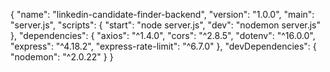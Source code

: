 {
"name": "linkedin-candidate-finder-backend",
"version": "1.0.0",
"main": "server.js",
"scripts": {
"start": "node server.js",
"dev": "nodemon server.js"
},
"dependencies": {
"axios": "^1.4.0",
"cors": "^2.8.5",
"dotenv": "^16.0.0",
"express": "^4.18.2",
"express-rate-limit": "^6.7.0"
},
"devDependencies": {
"nodemon": "^2.0.22"
}
}
